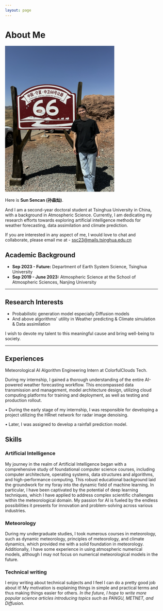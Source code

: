 ```yaml
---
layout: page
---
```


# About Me

<img src="./images/sunsencan.png" class="floatpic" width="360" height="480">

Here is **Sun Sencan (孙森灿)**.

And I am a second-year doctoral student at Tsinghua University in China, with a background in Atmospheric Science. Currently, I am dedicating my research efforts towards exploring artificial intelligence methods for weather forecasting, data assimilation and climate prediction.

If you are interested in any aspect of me, I would love to chat and collaborate, please email me at - ssc23@mails.tsinghua.edu.cn

## Academic Background

- **Sep 2023 - Future:** Department of Earth System Science, Tsinghua University
- **Sep 2019 - June 2023:** Atmospheric Science at the School of Atmospheric Sciences, Nanjing University

---

## Research Interests

- Probabilistic generation model especially Diffusion models
- And above algorithms' utility in Weather predicting & Climate simulation & Data assimilation

I wish to devote my talent to this meaningful cause and bring well-being to society.

---



## Experiences
Meteorological AI Algorithm Engineering Intern at ColorfulClouds Tech.

During my internship, I gained a thorough understanding of the entire AI-powered weather forecasting workflow. This encompassed data transmission and management, model architecture design, utilizing cloud computing platforms for training and deployment, as well as testing and production rollout.

• During the early stage of my internship, I was responsible for developing a project utilizing the HRnet network for radar image denoising.

• Later, I was assigned to develop a rainfall prediction model.




## Skills


### Artificial Intelligence

My journey in the realm of Artificial Intelligence began with a comprehensive study of foundational computer science courses, including computer architecture, operating systems, data structures and algorithms, and high-performance computing. This robust educational background laid the groundwork for my foray into the dynamic field of machine learning. In particular, I have been captivated by the potential of deep learning techniques, which I have applied to address complex scientific challenges within the meteorological domain. My passion for AI is fueled by the endless possibilities it presents for innovation and problem-solving across various industries.

### Meteorology

During my undergraduate studies, I took numerous courses in meteorology, such as dynamic meteorology, principles of meteorology, and climate dynamics, which provided me with a solid foundation in meteorology. Additionally, I have some experience in using atmospheric numerical models, although I may not focus on numerical meteorological models in the future.

### Technical writing

I enjoy writing about technical subjects and I feel I can do a pretty good job about it! My motivation is explaining things in simple and practical terms and thus making things easier for others. *In the future, I hope to write more popular science articles introducing topics such as PANGU, METNET, and Diffusion.*


